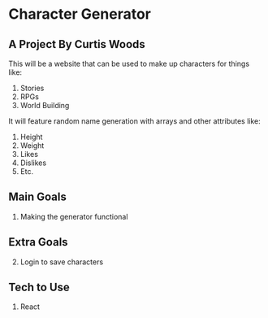 # Character Generator
## A Project By Curtis Woods

This will be a website that can be used to make up characters for things like:
1. Stories
2. RPGs
3. World Building

It will feature random name generation with arrays and other attributes like: 
1. Height
2. Weight
3. Likes
4. Dislikes
5. Etc.

## Main Goals
1. Making the generator functional

## Extra Goals
2. Login to save characters

## Tech to Use
1. React
